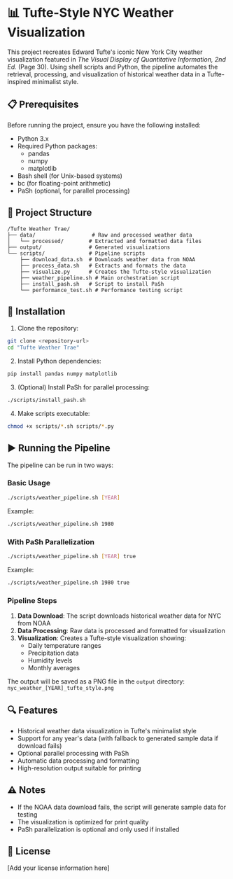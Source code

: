 # 📊 Tufte-Style NYC Weather Visualization

This project recreates Edward Tufte's iconic New York City weather visualization featured in *The Visual Display of Quantitative Information, 2nd Ed.* (Page 30). Using shell scripts and Python, the pipeline automates the retrieval, processing, and visualization of historical weather data in a Tufte-inspired minimalist style.

## 📋 Prerequisites

Before running the project, ensure you have the following installed:

- Python 3.x
- Required Python packages:
  - pandas
  - numpy
  - matplotlib
- Bash shell (for Unix-based systems)
- bc (for floating-point arithmetic)
- PaSh (optional, for parallel processing)

## 📁 Project Structure

```
/Tufte Weather Trae/
├── data/                  # Raw and processed weather data
│   └── processed/        # Extracted and formatted data files
├── output/               # Generated visualizations
└── scripts/              # Pipeline scripts
    ├── download_data.sh  # Downloads weather data from NOAA
    ├── process_data.sh   # Extracts and formats the data
    ├── visualize.py      # Creates the Tufte-style visualization
    ├── weather_pipeline.sh # Main orchestration script
    ├── install_pash.sh   # Script to install PaSh
    └── performance_test.sh # Performance testing script
```

## 🚀 Installation

1. Clone the repository:
```bash
git clone <repository-url>
cd "Tufte Weather Trae"
```

2. Install Python dependencies:
```bash
pip install pandas numpy matplotlib
```

3. (Optional) Install PaSh for parallel processing:
```bash
./scripts/install_pash.sh
```

4. Make scripts executable:
```bash
chmod +x scripts/*.sh scripts/*.py
```

## ▶️ Running the Pipeline

The pipeline can be run in two ways:

### Basic Usage
```bash
./scripts/weather_pipeline.sh [YEAR]
```
Example:
```bash
./scripts/weather_pipeline.sh 1980
```

### With PaSh Parallelization
```bash
./scripts/weather_pipeline.sh [YEAR] true
```
Example:
```bash
./scripts/weather_pipeline.sh 1980 true
```

### Pipeline Steps

1. **Data Download**: The script downloads historical weather data for NYC from NOAA
2. **Data Processing**: Raw data is processed and formatted for visualization
3. **Visualization**: Creates a Tufte-style visualization showing:
   - Daily temperature ranges
   - Precipitation data
   - Humidity levels
   - Monthly averages

The output will be saved as a PNG file in the `output` directory: `nyc_weather_[YEAR]_tufte_style.png`

## 🔍 Features

- Historical weather data visualization in Tufte's minimalist style
- Support for any year's data (with fallback to generated sample data if download fails)
- Optional parallel processing with PaSh
- Automatic data processing and formatting
- High-resolution output suitable for printing

## ⚠️ Notes

- If the NOAA data download fails, the script will generate sample data for testing
- The visualization is optimized for print quality
- PaSh parallelization is optional and only used if installed

## 📝 License

[Add your license information here]





